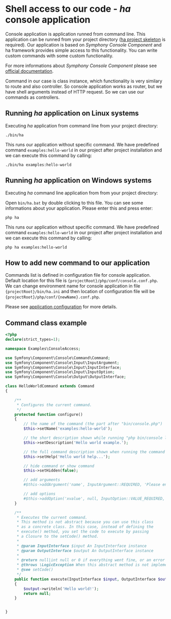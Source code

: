 # Shell access to our code - *ha* console application

Console application is application runned from command line. This application can be runned from your project directory ([ha project skeleton](https://github.com/itrnka/ha-project-skeleton/blob/master/README.md) is required). Our application is based on *Symphony Console Component* and ha framework provides simple access to this functionality. You can write custom commands with some custom functionality.

For more informations about *Symphony Console Component* please see [official documentation](https://symfony.com/doc/current/components/console.html).

Command in our case is class instance, which functionality is very similary to route and also controller. So console application works as router, but we have shell arguments instead of HTTP request. So we can use our commands as controllers.

## Running *ha* application on Linux systems

Executing *ha* application from command line from your project directory:

`./bin/ha`

This runs our application without specific command. We have predefined command `examples:hello-world` in our project after project installation and we can execute this command by calling:

`./bin/ha examples:hello-world`


## Running *ha* application on Windows systems

Executing *ha* command line application from from your project directory:

Open `bin/ha.bat` by double clicking to this file. You can see some informations about your application. Please enter this and press enter:

`php ha`

This runs our application without specific command. We have predefined command `examples:hello-world` in our project after project installation and we can execute this command by calling:

`php ha examples:hello-world`

## How to add new command to our application

Commands list is defined in configuration file for console application. Default location for this file is `{projectRoot}/php/conf/console.conf.php`. We can change environment name for console application in file `{projectRoot}/bin/ha.ini` and then location of configuration file will be `{projectRoot}/php/conf/{newName}.conf.php`.

Please see [application configuration](app-configuration.md) for more details. 


## Command class example

```php
<?php
declare(strict_types=1);

namespace Examples\ConsoleAccess;

use Symfony\Component\Console\Command\Command;
use Symfony\Component\Console\Input\InputArgument;
use Symfony\Component\Console\Input\InputInterface;
use Symfony\Component\Console\Input\InputOption;
use Symfony\Component\Console\Output\OutputInterface;

class HelloWorldCommand extends Command
{

    /**
     * Configures the current command.
     */
    protected function configure()
    {
        // the name of the command (the part after "bin/console.php")
        $this->setName('examples:hello-world');

        // the short description shown while running "php bin/console list"
        $this->setDescription('Hello world example.');

        // the full command description shown when running the command with the "--help" option
        $this->setHelp('Hello world help...');

        // hide command or show command
        $this->setHidden(false);

        // add arguments
        #$this->addArgument('name', InputArgument::REQUIRED, 'Please enter your name', null);

        // add options
        #$this->addOption('xvalue', null, InputOption::VALUE_REQUIRED, 'xvalue description', null);
    }

    /**
     * Executes the current command.
     * This method is not abstract because you can use this class
     * as a concrete class. In this case, instead of defining the
     * execute() method, you set the code to execute by passing
     * a Closure to the setCode() method.
     *
     * @param InputInterface $input An InputInterface instance
     * @param OutputInterface $output An OutputInterface instance
     *
     * @return null|int null or 0 if everything went fine, or an error code
     * @throws \LogicException When this abstract method is not implemented
     * @see setCode()
     */
    public function execute(InputInterface $input, OutputInterface $output)
    {
        $output->writeln('Hello world!');
        return null;
    }


}


```